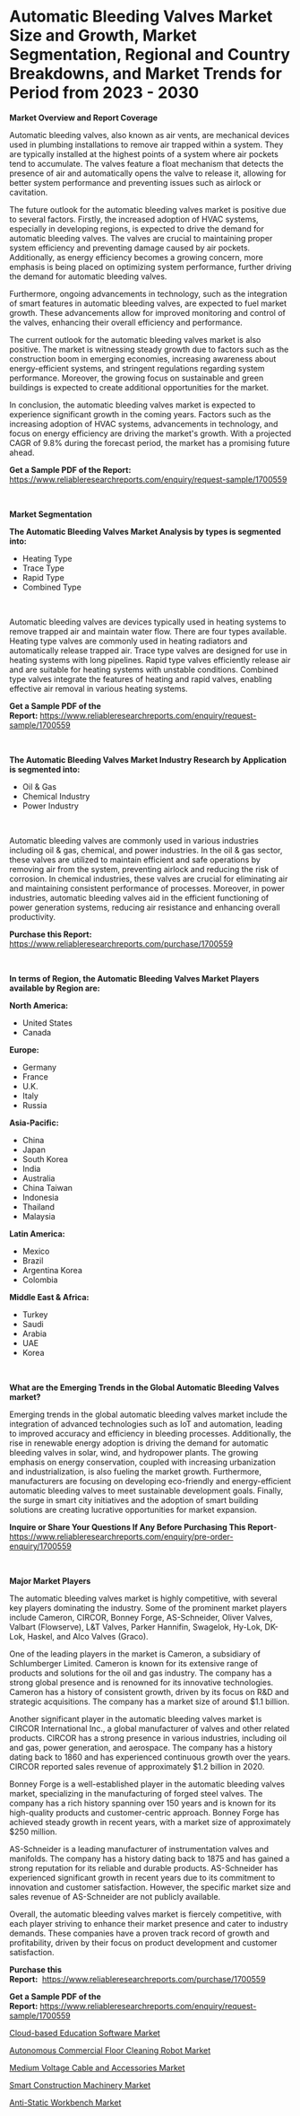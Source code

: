 <p><h1>Automatic Bleeding Valves Market Size and Growth, Market Segmentation, Regional and Country Breakdowns, and Market Trends for Period from 2023 -  2030</h1></p><p><strong>Market Overview and Report Coverage</strong></p>
<p><p>Automatic bleeding valves, also known as air vents, are mechanical devices used in plumbing installations to remove air trapped within a system. They are typically installed at the highest points of a system where air pockets tend to accumulate. The valves feature a float mechanism that detects the presence of air and automatically opens the valve to release it, allowing for better system performance and preventing issues such as airlock or cavitation.</p><p>The future outlook for the automatic bleeding valves market is positive due to several factors. Firstly, the increased adoption of HVAC systems, especially in developing regions, is expected to drive the demand for automatic bleeding valves. The valves are crucial to maintaining proper system efficiency and preventing damage caused by air pockets. Additionally, as energy efficiency becomes a growing concern, more emphasis is being placed on optimizing system performance, further driving the demand for automatic bleeding valves.</p><p>Furthermore, ongoing advancements in technology, such as the integration of smart features in automatic bleeding valves, are expected to fuel market growth. These advancements allow for improved monitoring and control of the valves, enhancing their overall efficiency and performance.</p><p>The current outlook for the automatic bleeding valves market is also positive. The market is witnessing steady growth due to factors such as the construction boom in emerging economies, increasing awareness about energy-efficient systems, and stringent regulations regarding system performance. Moreover, the growing focus on sustainable and green buildings is expected to create additional opportunities for the market.</p><p>In conclusion, the automatic bleeding valves market is expected to experience significant growth in the coming years. Factors such as the increasing adoption of HVAC systems, advancements in technology, and focus on energy efficiency are driving the market's growth. With a projected CAGR of 9.8% during the forecast period, the market has a promising future ahead.</p></p>
<p><strong>Get a Sample PDF of the Report:</strong> <a href="https://www.reliableresearchreports.com/enquiry/request-sample/1700559">https://www.reliableresearchreports.com/enquiry/request-sample/1700559</a></p>
<p>&nbsp;</p>
<p><strong>Market Segmentation</strong></p>
<p><strong>The Automatic Bleeding Valves Market Analysis by types is segmented into:</strong></p>
<p><ul><li>Heating Type</li><li>Trace Type</li><li>Rapid Type</li><li>Combined Type</li></ul></p>
<p>&nbsp;</p>
<p><p>Automatic bleeding valves are devices typically used in heating systems to remove trapped air and maintain water flow. There are four types available. Heating type valves are commonly used in heating radiators and automatically release trapped air. Trace type valves are designed for use in heating systems with long pipelines. Rapid type valves efficiently release air and are suitable for heating systems with unstable conditions. Combined type valves integrate the features of heating and rapid valves, enabling effective air removal in various heating systems.</p></p>
<p><strong>Get a Sample PDF of the Report:</strong>&nbsp;<a href="https://www.reliableresearchreports.com/enquiry/request-sample/1700559">https://www.reliableresearchreports.com/enquiry/request-sample/1700559</a></p>
<p>&nbsp;</p>
<p><strong>The Automatic Bleeding Valves Market Industry Research by Application is segmented into:</strong></p>
<p><ul><li>Oil & Gas</li><li>Chemical Industry</li><li>Power Industry</li></ul></p>
<p>&nbsp;</p>
<p><p>Automatic bleeding valves are commonly used in various industries including oil & gas, chemical, and power industries. In the oil & gas sector, these valves are utilized to maintain efficient and safe operations by removing air from the system, preventing airlock and reducing the risk of corrosion. In chemical industries, these valves are crucial for eliminating air and maintaining consistent performance of processes. Moreover, in power industries, automatic bleeding valves aid in the efficient functioning of power generation systems, reducing air resistance and enhancing overall productivity.</p></p>
<p><strong>Purchase this Report:</strong>&nbsp; <a href="https://www.reliableresearchreports.com/purchase/1700559">https://www.reliableresearchreports.com/purchase/1700559</a></p>
<p>&nbsp;</p>
<p><strong>In terms of Region, the Automatic Bleeding Valves Market Players available by Region are:</strong></p>
<p>
    <p> <strong> North America: </strong>
        <ul>
            <li>United States</li>
            <li>Canada</li>
        </ul>
        </p> 
    <p> <strong> Europe: </strong>
        <ul>
            <li>Germany</li>
            <li>France</li>
            <li>U.K.</li>
            <li>Italy</li>
            <li>Russia</li>
        </ul>
        </p> 
    <p> <strong> Asia-Pacific: </strong>
        <ul>
            <li>China</li>
            <li>Japan</li>
            <li>South Korea</li>
            <li>India</li>
            <li>Australia</li>
            <li>China Taiwan</li>
            <li>Indonesia</li>
            <li>Thailand</li>
            <li>Malaysia</li>
        </ul>
        </p> 
    <p> <strong> Latin America: </strong>
        <ul>
            <li>Mexico</li>
            <li>Brazil</li>
            <li>Argentina Korea</li>
            <li>Colombia</li>
        </ul>
        </p> 
    <p> <strong> Middle East & Africa: </strong>
        <ul>
            <li>Turkey</li>
            <li>Saudi</li>
            <li>Arabia</li>
            <li>UAE</li>
            <li>Korea</li>
        </ul>
    </p>
    </p>
<p>&nbsp;</p>
<p><strong>What are the Emerging Trends in the Global Automatic Bleeding Valves market?</strong></p>
<p><p>Emerging trends in the global automatic bleeding valves market include the integration of advanced technologies such as IoT and automation, leading to improved accuracy and efficiency in bleeding processes. Additionally, the rise in renewable energy adoption is driving the demand for automatic bleeding valves in solar, wind, and hydropower plants. The growing emphasis on energy conservation, coupled with increasing urbanization and industrialization, is also fueling the market growth. Furthermore, manufacturers are focusing on developing eco-friendly and energy-efficient automatic bleeding valves to meet sustainable development goals. Finally, the surge in smart city initiatives and the adoption of smart building solutions are creating lucrative opportunities for market expansion.</p></p>
<p><strong>Inquire or Share Your Questions If Any Before Purchasing This Report</strong>- <a href="https://www.reliableresearchreports.com/enquiry/pre-order-enquiry/1700559">https://www.reliableresearchreports.com/enquiry/pre-order-enquiry/1700559</a></p>
<p>&nbsp;</p>
<p><strong>Major Market Players</strong></p>
<p><p>The automatic bleeding valves market is highly competitive, with several key players dominating the industry. Some of the prominent market players include Cameron, CIRCOR, Bonney Forge, AS-Schneider, Oliver Valves, Valbart (Flowserve), L&T Valves, Parker Hannifin, Swagelok, Hy-Lok, DK-Lok, Haskel, and Alco Valves (Graco).</p><p>One of the leading players in the market is Cameron, a subsidiary of Schlumberger Limited. Cameron is known for its extensive range of products and solutions for the oil and gas industry. The company has a strong global presence and is renowned for its innovative technologies. Cameron has a history of consistent growth, driven by its focus on R&D and strategic acquisitions. The company has a market size of around $1.1 billion.</p><p>Another significant player in the automatic bleeding valves market is CIRCOR International Inc., a global manufacturer of valves and other related products. CIRCOR has a strong presence in various industries, including oil and gas, power generation, and aerospace. The company has a history dating back to 1860 and has experienced continuous growth over the years. CIRCOR reported sales revenue of approximately $1.2 billion in 2020.</p><p>Bonney Forge is a well-established player in the automatic bleeding valves market, specializing in the manufacturing of forged steel valves. The company has a rich history spanning over 150 years and is known for its high-quality products and customer-centric approach. Bonney Forge has achieved steady growth in recent years, with a market size of approximately $250 million.</p><p>AS-Schneider is a leading manufacturer of instrumentation valves and manifolds. The company has a history dating back to 1875 and has gained a strong reputation for its reliable and durable products. AS-Schneider has experienced significant growth in recent years due to its commitment to innovation and customer satisfaction. However, the specific market size and sales revenue of AS-Schneider are not publicly available.</p><p>Overall, the automatic bleeding valves market is fiercely competitive, with each player striving to enhance their market presence and cater to industry demands. These companies have a proven track record of growth and profitability, driven by their focus on product development and customer satisfaction.</p></p>
<p><strong>Purchase this Report:</strong>&nbsp;&nbsp;<a href="https://www.reliableresearchreports.com/purchase/1700559">https://www.reliableresearchreports.com/purchase/1700559</a></p>
<p></p>
<p><strong>Get a Sample PDF of the Report:</strong>&nbsp;<a href="https://www.reliableresearchreports.com/enquiry/request-sample/1700559">https://www.reliableresearchreports.com/enquiry/request-sample/1700559</a></p>
<p><p><a href="https://medium.com/@staceyhilll3626/cloud-based-education-software-market-insight-market-trends-growth-forecasted-from-2023-to-2030-6dd50aafbea0">Cloud-based Education Software Market</a></p><p><a href="https://www.linkedin.com/pulse/autonomous-commercial-floor-cleaning-robot-market-size/">Autonomous Commercial Floor Cleaning Robot Market</a></p><p><a href="https://medium.com/@eloisadavis6326/medium-voltage-cable-and-accessories-market-insight-market-trends-growth-forecasted-from-2023-to-b48d5b949622">Medium Voltage Cable and Accessories Market</a></p><p><a href="https://www.linkedin.com/pulse/smart-construction-machinery-market-size-share-global/">Smart Construction Machinery Market</a></p><p><a href="https://www.linkedin.com/pulse/decoding-anti-static-workbench-market-deep-dive-latest-trends/">Anti-Static Workbench Market</a></p></p>
